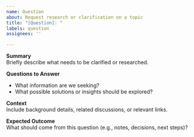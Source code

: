 ```yaml
---
name: Question  
about: Request research or clarification on a topic  
title: "[Question]: "  
labels: question  
assignees: ''  

---
```


**Summary**  
Briefly describe what needs to be clarified or researched.  

**Questions to Answer**  
- What information are we seeking?  
- What possible solutions or insights should be explored?  

**Context**  
Include background details, related discussions, or relevant links.  

**Expected Outcome**  
What should come from this question (e.g., notes, decisions, next steps)?  
